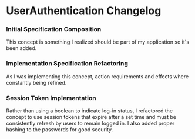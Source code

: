 # UserAuthentication Changelog

### Initial Specification Composition

This concept is something I realized should be part of my application so it's been added.

### Implementation Specification Refactoring

As I was implementing this concept, action requirements and effects where constantly being refined. 

### Session Token Implementation

Rather than using a boolean to indicate log-in status, I refactored the concept to use session tokens that expire after a set time and must be consistently refresh by users to remain logged in. I also added proper hashing to the passwords for good security.
